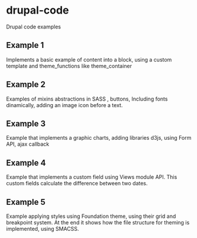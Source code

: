 # drupal-code
Drupal code examples

## Example 1
Implements a basic example of content into a block, using a custom template and theme_functions like theme_container

## Example 2
Examples of mixins abstractions in SASS , buttons, Including fonts dinamically, adding an image icon before a text.

## Example 3
Example that implements a graphic charts, adding libraries d3js, using Form API, ajax callback

## Example 4
Example that implements a custom field using Views module API. This custom fields calculate the difference between two dates.

## Example 5
Example applying styles using Foundation theme, using their grid and breakpoint system.
At the end it shows how the file structure for theming is implemented, using SMACSS.


